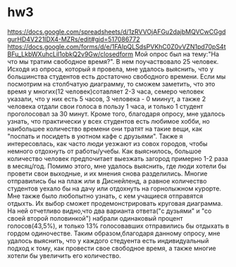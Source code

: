 # hw3
https://docs.google.com/spreadsheets/d/1zRVVOjAFGu2dajbMQVCwCGgdgurHD4V221IDX4-MZRs/edit#gid=517086772
https://docs.google.com/forms/d/e/1FAIpQLSdsPVKhC0Z0vVZN1pd70pS4tBFu_LkbWXuhcLil1obkQ2v9Gw/closedform
Мой опрос был на тему:"На что мы тратим свободное время?". В нем поучаствовало 25 человек.
Исходя из опроса, который я провела, мне удалось выяснить, что у большинства студентов есть достаточно свободного времени. Если мы посмотрим на столбчатую диаграмму, то сможем заметить, что это время у многих(12 человек)сотавляет 2-3 часа, семеро человек указали, что у них есть 5 часов, 3 человека - 0 миинут, а также 2 человека отдали свои голоса в пользу 1 часа, и только 1 студент проголосовал за 30 минут. Кроме того, благодаря опросу, мне удалось узнать, что практически у всех студентов есть любимое хобби, но наибольшее количество времени они тратят на такие вещи, как "поспать и посидеть в уютном кафе с друзьями". Также я интересовлась, как часто люди уезжают из совох городов, чтобы немного отдохнуть от работы/учебы. Как выяснилось, большое количество человек предпочитает выезжать загород примерно 1-2 раза в месяц/год. Помимо этого, мне удалось выяснить, где люди хотели бы провети свои выходные, и их мнения снова разделились. Многие отправились бы на плаж или в Диснейленд, а равное количество студентов уехало бы на дачу или отдохнуть на горнолыжном курорте. Мне также было любопытно узнать, с кем учащиеся отправятся отдыхть. Их выбор сможет продемонстрировать круговая диаграмма. На ней отчетливо видно,что два варианта ответа("с дузьями" и "со своей второй половинкой") набрали одинаковый процент голосов(43,5%), и только 13% голосовавших отправились бы отдыхать в гордом одиночестве. Таким образом,благодаря данному опросу, мне удалось выяснить, что у каждого стедуента есть индивидуальный подход к тому, как провести свое свободное время, а также многие хотели бы увеличить его количество.  
